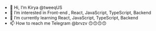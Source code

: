- 👋 Hi, I’m Kirya @tweeqUS
- 👀 I’m interested in Front-end , React, JavaScript, TypeScript, Backend
- 🌱 I’m currently learning React, JavaScript, TypeScript, Backend
- 📫 How to reach me Telegram @brvzv
🙃🙃🙃🙃


<!---
tweeqUS/tweeqUS is a ✨ special ✨ repository because its `README.md` (this file) appears on your GitHub profile.
You can click the Preview link to take a look at your changes.
--->
